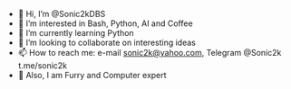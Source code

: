 - 👋 Hi, I’m @Sonic2kDBS
- 👀 I’m interested in Bash, Python, AI and Coffee
- 🌱 I’m currently learning Python
- 💞️ I’m looking to collaborate on interesting ideas
- 📫 How to reach me: e-mail sonic2k@yahoo.com, Telegram @Sonic2k t.me/sonic2k
- 🦊 Also, I am Furry and Computer expert

<!---
Sonic2kDBS/Sonic2kDBS is a ✨ special ✨ repository because its `README.md` (this file) appears on your GitHub profile.
You can click the Preview link to take a look at your changes.
--->
